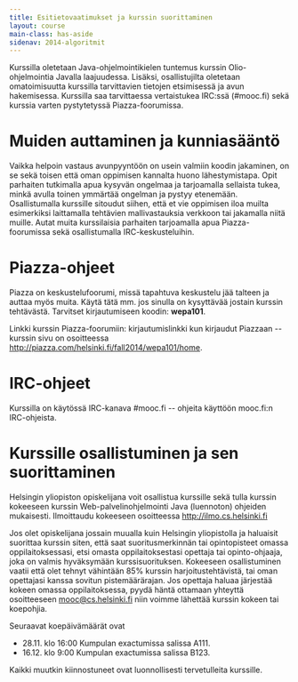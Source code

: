 ```yaml
---
title: Esitietovaatimukset ja kurssin suorittaminen
layout: course
main-class: has-aside
sidenav: 2014-algoritmit
---
```

Kurssilla oletetaan Java-ohjelmointikielen tuntemus kurssin Olio-ohjelmointia Javalla laajuudessa. Lisäksi, osallistujilta oletetaan omatoimisuutta kurssilla tarvittavien tietojen etsimisessä ja avun hakemisessa. Kurssilla saa tarvittaessa vertaistukea IRC:ssä (#mooc.fi) sekä kurssia varten pystytetyssä Piazza-foorumissa.

# Muiden auttaminen ja kunniasääntö

Vaikka helpoin vastaus avunpyyntöön on usein valmiin koodin jakaminen, on se sekä toisen että oman oppimisen kannalta huono lähestymistapa. Opit parhaiten tutkimalla apua kysyvän ongelmaa ja tarjoamalla sellaista tukea, minkä avulla toinen ymmärtää ongelman ja pystyy etenemään. Osallistumalla kurssille sitoudut siihen, että et vie oppimisen iloa muilta esimerkiksi laittamalla tehtävien mallivastauksia verkkoon tai jakamalla niitä muille. Autat muita kurssilaisia parhaiten tarjoamalla apua Piazza-foorumissa sekä osallistumalla IRC-keskusteluihin.

# Piazza-ohjeet

Piazza on keskustelufoorumi, missä tapahtuva keskustelu jää talteen ja auttaa myös muita. Käytä tätä mm. jos sinulla on kysyttävää jostain kurssin tehtävästä. Tarvitset kirjautumiseen koodin: **wepa101**.

Linkki kurssin Piazza-foorumiin: kirjautumislinkki kun kirjaudut Piazzaan -- kurssin sivu on osoitteessa <http://piazza.com/helsinki.fi/fall2014/wepa101/home>. 

# IRC-ohjeet

Kurssilla on käytössä IRC-kanava #mooc.fi -- ohjeita käyttöön mooc.fi:n IRC-ohjeista.

# Kurssille osallistuminen ja sen suorittaminen

Helsingin yliopiston opiskelijana voit osallistua kurssille sekä tulla kurssin kokeeseen kurssin Web-palvelinohjelmointi Java (luennoton) ohjeiden mukaisesti. Ilmoittaudu kokeeseen osoitteessa <http://ilmo.cs.helsinki.fi>    

Jos olet opiskelijana jossain muualla kuin Helsingin yliopistolla ja haluaisit suorittaa kurssin siten, että saat suoritusmerkinnän tai opintopisteet omassa oppilaitoksessasi, etsi omasta oppilaitoksestasi opettaja tai opinto-ohjaaja, joka on valmis hyväksymään kurssisuorituksen. Kokeeseen osallistuminen vaatii että olet tehnyt vähintään 85% kurssin harjoitustehtävistä, tai oman opettajasi kanssa sovitun pistemäärärajan. Jos opettaja haluaa järjestää kokeen omassa oppilaitoksessa, pyydä häntä ottamaan yhteyttä osoitteeseen <mooc@cs.helsinki.fi> niin voimme lähettää kurssin kokeen tai koepohjia.

Seuraavat koepäivämäärät ovat

- 28.11. klo 16:00 Kumpulan exactumissa salissa A111. 
- 16.12. klo 9:00 Kumpulan exactumissa salissa B123. 

Kaikki muutkin kiinnostuneet ovat luonnollisesti tervetulleita kurssille.